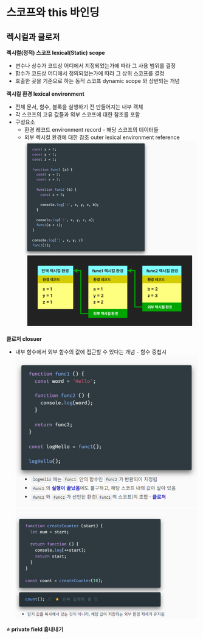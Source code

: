 # 스코프와 this 바인딩

## 렉시컬과 클로저

**렉시컬(정적) 스코프 lexical(Static) scope**
- 변수나 상수가 코드상 어디에서 지정되었는가에 따라 그 사용 범위를 결정
- 함수가 코드상 어디에서 정의되었는가에 따라 그 상위 스코프를 결정
- 호출한 곳을 기준으로 하는 동적 스코프 dynamic scope 와 상반되는 개념

**렉시컬 환경 lexical environment**
- 전체 문서, 함수, 블록을 실행하기 전 만들어지는 내부 객체
- 각 스코프의 고유 값들과 외부 스코프에 대한 참조를 포함
- 구성요소
  - 환경 레코드 environment record - 해당 스코프의 데이터들
  - 외부 렉시컬 환경에 대한 참조 outer lexical environment reference
![alt text](image.png)


**클로저 closuer**
- 내부 함수에서 외부 함수의 값에 접근할 수 있다는 개념 - 함수 중첩시
![alt text](image-1.png)
![alt text](image-2.png)

**⭐️ private field 흉내내기**
